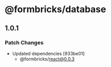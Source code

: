 # @formbricks/database

## 1.0.1

### Patch Changes

- Updated dependencies [933be01]
  - @formbricks/react@0.0.3
